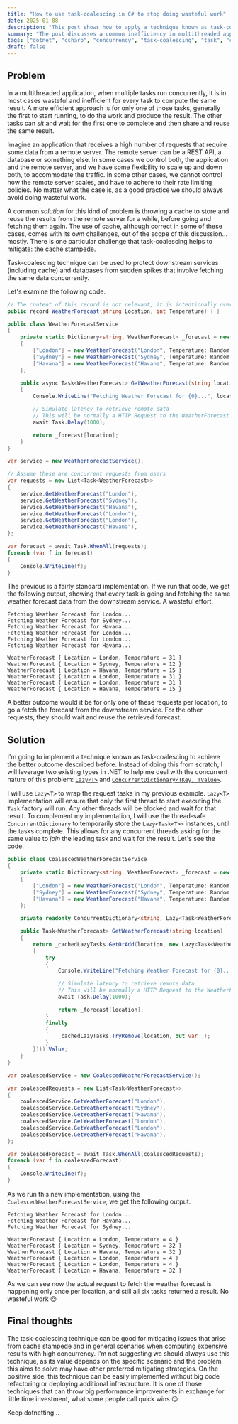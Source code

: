 ```yaml
---
title: "How to use task-coalescing in C# to stop doing wasteful work"
date: 2025-01-08
description: "This post shows how to apply a technique known as task-coalescing to mitigate issues from cache stampede and stop doing wasteful work in multithreaded applications."
summary: "The post discusses a common inefficiency in multithreaded applications where multiple tasks redundantly compute the same result, particularly in scenarios involving high-concurrency requests to remote servers. It introduces the task-coalescing technique, which ensures that only one task fetches the data while others reuse the result, reducing wasteful work. Using .NET's `Lazy<T>` and `ConcurrentDictionary<TKey, TValue>`, the example implementation demonstrates how to achieve this efficiently, mitigating issues like **cache stampedes** and improving performance with minimal code changes."
tags: ["dotnet", "csharp", "concurrency", "task-coalescing", "task", "cache-stampede", "lazy", "concurrentdictionary"]
draft: false
---
```


## Problem
In a multithreaded application, when multiple tasks run concurrently, it is in most cases wasteful and inefficient for every task to compute the same result. A more efficient approach is for only one of those tasks, generally the first to start running, to do the work and produce the result. The other tasks can _sit_ and wait for the first one to complete and then share and reuse the same result.

Imagine an application that receives a high number of requests that require some data from a remote server. The remote server can be a REST API, a database or something else. In some cases we control both, the application and the remote server, and we have some flexibility to scale up and down both, to accommodate the traffic. In some other cases, we cannot control how the remote server scales, and have to adhere to their rate limiting policies. No matter what the case is, as a good practice we should always avoid doing wasteful work.

A common _solution_ for this kind of problem is throwing a cache to store and reuse the results from the remote server for a while, before going and fetching them again. The use of cache, although correct in some of these cases, comes with its own challenges, out of the scope of this discussion... mostly. There is one particular challenge that task-coalescing helps to mitigate: the [cache stampede](https://en.wikipedia.org/wiki/Cache_stampede).

Task-coalescing technique can be used to protect downstream services (including cache) and databases from sudden spikes that involve fetching the same data concurrently.

Let's examine the following code.

```csharp
// The content of this record is not relevant, it is intentionally oversimplified
public record WeatherForecast(string Location, int Temperature) { }

public class WeatherForecastService
{
    private static Dictionary<string, WeatherForecast> _forecast = new()
    {
        ["London"] = new WeatherForecast("London", Temperature: Random.Shared.Next(1, 40)),
        ["Sydney"] = new WeatherForecast("Sydney", Temperature: Random.Shared.Next(1, 40)),
        ["Havana"] = new WeatherForecast("Havana", Temperature: Random.Shared.Next(1, 40))
    };

    public async Task<WeatherForecast> GetWeatherForecast(string location)
    {
        Console.WriteLine("Fetching Weather Forecast for {0}...", location);

        // Simulate latency to retrieve remote data
        // This will be normally a HTTP Request to the WeatherForecast API
        await Task.Delay(1000); 

        return _forecast[location];
    }
}

var service = new WeatherForecastService();

// Assume these are concurrent requests from users
var requests = new List<Task<WeatherForecast>>
{
    service.GetWeatherForecast("London"),
    service.GetWeatherForecast("Sydney"),
    service.GetWeatherForecast("Havana"),
    service.GetWeatherForecast("London"),
    service.GetWeatherForecast("London"),
    service.GetWeatherForecast("Havana"),
};

var forecast = await Task.WhenAll(requests);
foreach (var f in forecast)
{
    Console.WriteLine(f);
}


```
The previous is a fairly standard implementation. If we run that code, we get the following output, showing that every task is going and fetching the same weather forecast data from the downstream service. A wasteful effort.

```
Fetching Weather Forecast for London...
Fetching Weather Forecast for Sydney...
Fetching Weather Forecast for Havana...
Fetching Weather Forecast for London...
Fetching Weather Forecast for London...
Fetching Weather Forecast for Havana...

WeatherForecast { Location = London, Temperature = 31 }
WeatherForecast { Location = Sydney, Temperature = 12 }
WeatherForecast { Location = Havana, Temperature = 15 }
WeatherForecast { Location = London, Temperature = 31 }
WeatherForecast { Location = London, Temperature = 31 }
WeatherForecast { Location = Havana, Temperature = 15 }

```
A better outcome would it be for only one of these requests per location, to go a fetch the forecast from the downstream service. For the other requests, they should wait and reuse the retrieved forecast.

## Solution
I'm going to implement a technique known as task-coalescing to achieve the better outcome described before. Instead of doing this from scratch, I will leverage two existing types in .NET to help me deal with the concurrent nature of this problem: [`Lazy<T>`](https://learn.microsoft.com/en-us/dotnet/api/system.lazy-1) and [`ConcurrentDictionary<TKey, TValue>`](https://learn.microsoft.com/en-us/dotnet/api/system.collections.concurrent.concurrentdictionary-2).

I will use `Lazy<T>` to wrap the request tasks in my previous example. `Lazy<T>` implementation will ensure that only the first thread to start executing the `Task` factory will run. Any other threads will be blocked and wait for that result. To complement my implementation, I will use the thread-safe `ConcurrentDictionary` to temporarily store the `Lazy<Task<T>>` instances, until the tasks complete. This allows for any concurrent threads asking for the same value to _join_ the leading task and wait for the result. Let's see the code.

```csharp
public class CoalescedWeatherForecastService
{
    private static Dictionary<string, WeatherForecast> _forecast = new()
    {
        ["London"] = new WeatherForecast("London", Temperature: Random.Shared.Next(1, 40)),
        ["Sydney"] = new WeatherForecast("Sydney", Temperature: Random.Shared.Next(1, 40)),
        ["Havana"] = new WeatherForecast("Havana", Temperature: Random.Shared.Next(1, 40))
    };

    private readonly ConcurrentDictionary<string, Lazy<Task<WeatherForecast>>> _cachedLazyTasks = new();

    public Task<WeatherForecast> GetWeatherForecast(string location)
    {
        return _cachedLazyTasks.GetOrAdd(location, new Lazy<Task<WeatherForecast>>(() => Task.Run(async () =>
        {
            try
            {
                Console.WriteLine("Fetching Weather Forecast for {0}...", location);

                // Simulate latency to retrieve remote data
                // This will be normally a HTTP Request to the WeatherForecast API
                await Task.Delay(1000);

                return _forecast[location];
            }
            finally
            {
                _cachedLazyTasks.TryRemove(location, out var _);
            }
        }))).Value;
    }
}

var coalescedService = new CoalescedWeatherForecastService();

var coalescedRequests = new List<Task<WeatherForecast>>
{
    coalescedService.GetWeatherForecast("London"),
    coalescedService.GetWeatherForecast("Sydney"),
    coalescedService.GetWeatherForecast("Havana"),
    coalescedService.GetWeatherForecast("London"),
    coalescedService.GetWeatherForecast("London"),
    coalescedService.GetWeatherForecast("Havana"),
};

var coalescedForecast = await Task.WhenAll(coalescedRequests);
foreach (var f in coalescedForecast)
{
    Console.WriteLine(f);
}
```
As we run this new implementation, using the `CoalescedWeatherForecastService`, we get the following output.

```
Fetching Weather Forecast for London...
Fetching Weather Forecast for Havana...
Fetching Weather Forecast for Sydney...

WeatherForecast { Location = London, Temperature = 4 }
WeatherForecast { Location = Sydney, Temperature = 32 }
WeatherForecast { Location = Havana, Temperature = 32 }
WeatherForecast { Location = London, Temperature = 4 }
WeatherForecast { Location = London, Temperature = 4 }
WeatherForecast { Location = Havana, Temperature = 32 }
```
As we can see now the actual request to fetch the weather forecast is happening only once per location, and still all six tasks returned a result. No wasteful work 😌

## Final thoughts
The task-coalescing technique can be good for mitigating issues that arise from cache stampede and in general scenarios when computing expensive results with high concurrency. I'm not suggesting we should always use this technique, as its value depends on the specific scenario and the problem this aims to solve may have other preferred mitigating strategies. On the positive side, this technique can be easily implemented without big code refactoring or deploying additional infrastructure. It is one of those techniques that can throw big performance improvements in exchange for little time investment, what some people call quick wins 😊

Keep dotnetting...
